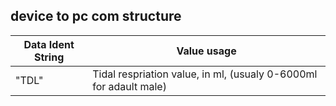 
## device to pc com structure

| Data Ident String | Value usage |
| ----------------- | ------------|
| "TDL"             | Tidal respriation value, in ml, (usualy 0-6000ml for adault male)